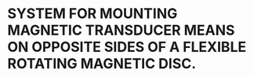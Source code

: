 # SYSTEM FOR MOUNTING MAGNETIC TRANSDUCER MEANS ON OPPOSITE SIDES OF A FLEXIBLE ROTATING MAGNETIC DISC.
